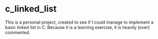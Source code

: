 c_linked_list
=============

This is a personal project, created to see if I could manage to implement a basic linked list in C.  Because it is a learning exercise, it is heavily (over) commented.
